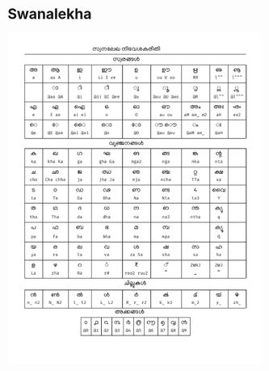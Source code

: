 # Swanalekha



![ Swanalekha transliteration key mapping](../../.gitbook/assets/image%20%285%29.png)


